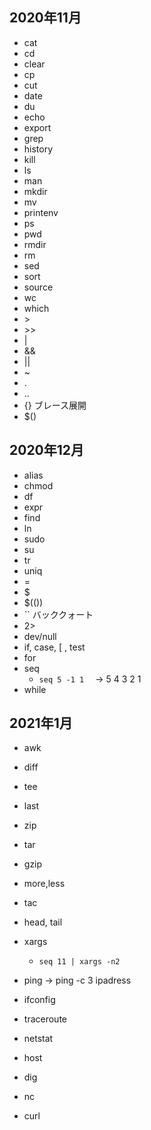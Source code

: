 ## 2020年11月
- cat
- cd
- clear
- cp
- cut
- date 
- du
- echo
- export
- grep
- history
- kill
- ls
- man
- mkdir
- mv
- printenv
- ps
- pwd
- rmdir
- rm 
- sed
- sort
- source
- wc
- which
- \>
- \>>
- |
- &&
- ||
- ~
- .
- ..
- {}       ブレース展開
- $()
## 2020年12月
- alias
- chmod
- df
- expr
- find
- ln
- sudo
- su
- tr
- uniq
- =
- $
- $(())
- ``   バッククォート
- 2>
- dev/null
- if, case, \[ , test
- for
- seq
  - `seq 5 -1 1`  &emsp;-> 5 4 3 2 1
- while
 
## 2021年1月
- awk
- diff
- tee
- last
- zip
- tar
- gzip
- more,less
- tac
- head, tail
- xargs   
  - `seq 11 | xargs -n2`  

- ping   -> ping  -c  3    ipadress 
- ifconfig
- traceroute
- netstat
- host
- dig
- nc
- curl
